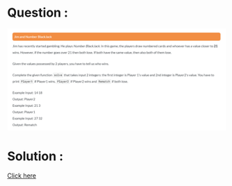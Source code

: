 # Question :
![jim and number blackjack](https://github.com/prabhu30/coding/blob/main/Edyst/Python%20-%20Intro%20to%20Advanced/62_jim%20and%20number%20blackjack/image.png)

# Solution :
[Click here](https://github.com/prabhu30/coding/blob/main/Edyst/Python%20-%20Intro%20to%20Advanced/62_jim%20and%20number%20blackjack/solution.py)
